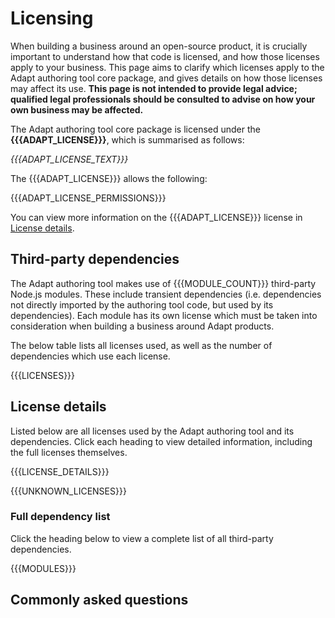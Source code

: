 # Licensing
When building a business around an open-source product, it is crucially important to understand how that code is licensed, and how those licenses apply to your business. This page aims to clarify which licenses apply to the Adapt authoring tool core package, and gives details on how those licenses may affect its use. **This page is not intended to provide legal advice; qualified legal professionals should be consulted to advise on how your own business may be affected.**

The Adapt authoring tool core package is licensed under the **{{{ADAPT_LICENSE}}}**, which is summarised as follows:

_{{{ADAPT_LICENSE_TEXT}}}_

The {{{ADAPT_LICENSE}}} allows the following:

{{{ADAPT_LICENSE_PERMISSIONS}}}

You can view more information on the {{{ADAPT_LICENSE}}} license in [License details](#license-details).

## Third-party dependencies

The Adapt authoring tool makes use of {{{MODULE_COUNT}}} third-party Node.js modules. These include transient dependencies (i.e. dependencies not directly imported by the authoring tool code, but used by its dependencies). Each module has its own license which must be taken into consideration when building a business around Adapt products. 

The below table lists all licenses used, as well as the number of dependencies which use each license.

{{{LICENSES}}}

## License details

Listed below are all licenses used by the Adapt authoring tool and its dependencies. Click each heading to view detailed information, including the full licenses themselves.

{{{LICENSE_DETAILS}}}

{{{UNKNOWN_LICENSES}}}

### Full dependency list

Click the heading below to view a complete list of all third-party dependencies.

{{{MODULES}}}

## Commonly asked questions